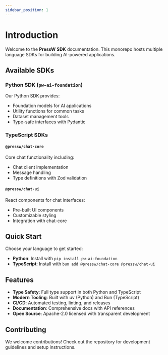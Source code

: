 ```yaml
---
sidebar_position: 1
---
```


# Introduction

Welcome to the **PressW SDK** documentation. This monorepo hosts multiple language SDKs for building AI-powered applications.

## Available SDKs

### Python SDK (`pw-ai-foundation`)

Our Python SDK provides:

- Foundation models for AI applications
- Utility functions for common tasks
- Dataset management tools
- Type-safe interfaces with Pydantic

### TypeScript SDKs

#### `@pressw/chat-core`

Core chat functionality including:

- Chat client implementation
- Message handling
- Type definitions with Zod validation

#### `@pressw/chat-ui`

React components for chat interfaces:

- Pre-built UI components
- Customizable styling
- Integration with chat-core

## Quick Start

Choose your language to get started:

- **Python**: Install with `pip install pw-ai-foundation`
- **TypeScript**: Install with `bun add @pressw/chat-core @pressw/chat-ui`

## Features

- **Type Safety**: Full type support in both Python and TypeScript
- **Modern Tooling**: Built with uv (Python) and Bun (TypeScript)
- **CI/CD**: Automated testing, linting, and releases
- **Documentation**: Comprehensive docs with API references
- **Open Source**: Apache-2.0 licensed with transparent development

## Contributing

We welcome contributions! Check out the repository for development guidelines and setup instructions.
